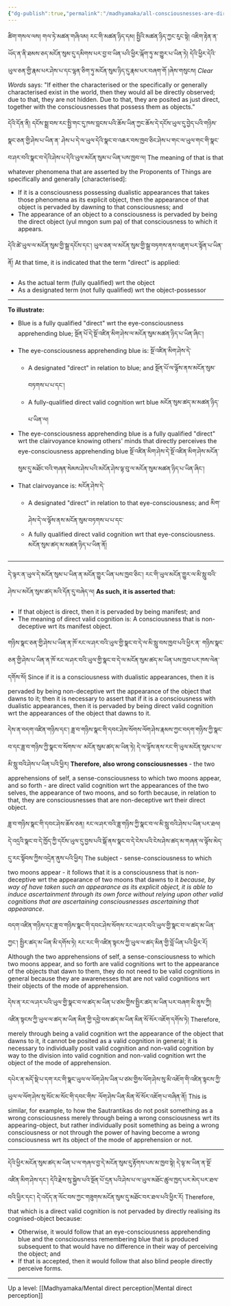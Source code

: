 ```yaml
---
{"dg-publish":true,"permalink":"/madhyamaka/all-consciousnesses-are-direct-valid-cognition-wrt-their-appearance-khedrub-je/"}
---
```


ཚིག་གསལ་ལས། གལ་ཏེ་མཚན་གཞིའམ། རང་གི་མཚན་ཉིད་དམ། སྤྱིའི་མཚན་ཉིད་ཀྱང་རུང་སྟེ། འཇིག་རྟེན་ན་ཡོད་ན་ནི་ཐམས་ཅད་མངོན་སུམ་དུ་དམིགས་པར་བྱ་བ་ཡིན་པའི་ཕྱིར་ལྐོག་ཏུ་མ་གྱུར་པ་ཡིན་ཏེ། དེའི་ཕྱིར་དེའི་ཡུལ་ཅན་གྱི་རྣམ་པར་ཤེས་པ་དང་ལྷན་ཅིག་ཏུ་མངོན་སུམ་ཉིད་དུ་རྣམ་པར་བཞག་གོ །ཞེས་གསུངས།
*Clear Words* says: "If either the characterised or the specifically or generally characterised exist in the world, then they would all be directly observed; due to that, they are not hidden. Due to that, they are posited as just direct, together with the consciousnesses that possess them as objects."

དེའི་དོན་ནི། དངོས་སྨྲ་བས་རང་སྤྱི་གང་དུ་ཁས་བླངས་པའི་ཆོས་ཡིན་ཀྱང་ཆོས་དེ་དངོས་ཡུལ་དུ་བྱེད་པའི་གཉིས་སྣང་ཅན་གྱི་ཤེས་པ་ཡིན་ན་
ཤེས་པ་དེ་ལ་ཡུལ་དེའི་སྣང་བ་འཆར་བས་ཁྱབ་ཅིང་ཤེས་པ་གང་ལ་ཡུལ་གང་གི་སྣང་བ་ཤར་བའི་སྣང་བ་དེའི་ཤེས་པ་དེའི་ཡུལ་མངོན་སུམ་པ་ཡིན་པས་ཁྱབ་ལ། 
The meaning of that is that whatever phenomena that are asserted by the Proponents of Things are specifically and generally [characterised]:
- If it is a consciousness possessing dualistic appearances that takes those phenomena as its explicit object, then the appearance of that object is pervaded by dawning to that consciousness; and
- The appearance of an object to a consciousness is pervaded by being the direct object (yul mngon sum pa) of that consciousness to which it appears.

དེའི་ཚེ་ཡུལ་ལ་མངོན་སུམ་གྱི་སྒྲ་དངོས་དང༌། ཡུལ་ཅན་ལ་མངོན་སུམ་གྱི་སྒྲ་བཏགས་ནས་འཇུག་པར་སྟོན་པ་ཡིན་ནོ། 
At that time, it is indicated that the term "direct" is applied:
- As the actual term (fully qualified) wrt the object
- As a designated term (not fully qualified) wrt the object-possessor

---
**To illustrate:**
- Blue is a fully qualified "direct" wrt the eye-consciousness apprehending blue;
  སྔོན་པོ་དེ་སྔོ་འཛིན་མིག་ཤེས་ལ་མངོན་སུམ་མཚན་ཉིད་པ་ཡིན་ཞིང༌།
- The eye-consciousness apprehending blue is: སྔོ་འཛིན་མིག་ཤེས་དེ་
	- A designated "direct" in relation to blue; and སྔོན་པོ་ལ་ལྟོས་ནས་མངོན་སུམ་བཏགས་པ་པ་དང་།
	- A fully-qualified direct valid cognition wrt blue མངོན་སུམ་ཚད་མ་མཚན་ཉིད་པ་ཡིན་ལ།
- The eye-consciousness apprehending blue is a fully qualified "direct" wrt the clairvoyance knowing others' minds that directly perceives the eye-consciousness apprehending blue
  སྔོ་འཛིན་མིག་ཤེས་དེ་སྔོ་འཛིན་མིག་ཤེས་མངོན་སུམ་དུ་མཐོང་བའི་གཞན་སེམས་ཤེས་པའི་མངོན་ཤེས་ལྟ་བུ་ལ་མངོན་སུམ་མཚན་ཉིད་པ་ཡིན་ཞིང༌།
- That clairvoyance is: མངོན་ཤེས་དེ་
	- A designated "direct" in relation to that eye-consciousness; and མིག་ཤེས་དེ་ལ་ལྟོས་ནས་མངོན་སུམ་བཏགས་པ་པ་དང་
	- A fully qualified direct valid cognition wrt that eye-consciousness. མངོན་སུམ་ཚད་མ་མཚན་ཉིད་པ་ཡིན་ནོ།


  

---
དེ་ལྟར་ན་ཡུལ་དེ་མངོན་སུམ་པ་ཡིན་ན་མངོན་གྱུར་ཡིན་པས་ཁྱབ་ཅིང༌། རང་གི་ཡུལ་མངོན་གྱུར་ལ་མི་སླུ་བའི་ཤེས་པ་མངོན་སུམ་ཚད་མའི་དོན་དུ་བཞེད་ལ།
**As such, it is asserted that:**
- If that object is direct, then it is pervaded by being manifest; and
- The meaning of direct valid cognition is: A consciousness that is non-deceptive wrt its manifest object.

གཉིས་སྣང་ཅན་གྱི་ཤེས་པ་ཡིན་ན་ཁོ་རང་ལ་ཤར་བའི་ཡུལ་གྱི་སྣང་བ་དེ་ལ་མི་སླུ་བས་ཁྱབ་པའི་ཕྱིར་ན་
གཉིས་སྣང་ཅན་གྱི་ཤེས་པ་ཡིན་ན་ཁོ་རང་ལ་ཤར་བའི་ཡུལ་གྱི་སྣང་བ་དེ་ལ་མངོན་སུམ་ཚད་མ་ཡིན་པས་ཁྱབ་པར་ཁས་ལེན་དགོས་སོ།
Since if it is a consciousness with dualistic appearances, then it is pervaded by being non-deceptive wrt the appearance of the object that dawns to it; then it is necessary to assert that if it is a consciousness with dualistic appearances, then it is pervaded by being direct valid cognition wrt the appearances of the object that dawns to it.

དེས་ན་བདག་འཛིན་གཉིས་དང༌། ཟླ་བ་གཉིས་སྣང་གི་དབང་ཤེས་སོགས་ལོག་ཤེས་རྣམས་ཀྱང་བདག་གཉིས་ཀྱི་སྣང་བ་དང་ཟླ་བ་གཉིས་ཀྱི་སྣང་བ་སོགས་ལ་
མངོན་སུམ་ཚད་མ་ཡིན་ཏེ། དེ་ལ་ལྟོས་ནས་རང་གི་ཡུལ་མངོན་སུམ་པ་ལ་མི་སླུ་བའི་ཤེས་པ་ཡིན་པའི་ཕྱིར། 
**Therefore, also wrong consciousnesses** - the two apprehensions of self, a sense-consciousness to which two moons appear, and so forth - are direct valid cognition wrt the appearances of the two selves, the appearance of two moons, and so forth because, in relation to that, they are consciousnesses that are non-deceptive wrt their direct object.

ཟླ་བ་གཉིས་སྣང་གི་དབང་ཤེས་ཆོས་ཅན། རང་ལ་ཤར་བའི་ཟླ་གཉིས་ཀྱི་སྣང་བ་ལ་མི་སླུ་བའི་ཤེས་པ་ཡིན་པར་ཐལ། 
དེ་འདྲའི་སྣང་བ་དེ་ཁྱོད་ཀྱི་དངོས་ཡུལ་དུ་བྱས་པའི་སྒོ་ནས་སྣང་བ་དེ་ངེས་པའི་ངེས་ཤེས་ཚད་མ་གཞན་ལ་ལྟོས་མེད་དུ་རང་སྟོབས་ཀྱིས་འདྲེན་ནུས་པའི་ཕྱིར།
The subject - sense-consciousness to which two moons appear - it follows that it is a consciousness that is non-deceptive wrt the appearance of two moons that dawns to it *because, by way of have taken such an appearance as its explicit object, it is able to induce ascertainment through its own force without relying upon other valid cognitions that are ascertaining consciousnesses ascertaining that appearance*.

བདག་འཛིན་གཉིས་དང་ཟླ་བ་གཉིས་སྣང་གི་དབང་ཤེས་སོགས་རང་ལ་ཤར་བའི་ཡུལ་གྱི་སྣང་བ་ལ་ཚད་མ་ཡིན་ཀྱང༌། སྤྱིར་ཚད་མ་ཡིན་མི་དགོས་ཏེ། 
རང་རང་གི་འཛིན་སྟངས་ཀྱི་ཡུལ་ལ་ཚད་མིན་གྱི་བློ་ཡིན་པའི་ཕྱིར་རོ།
Although the two apprehensions of self, a sense-consciousness to which two moons appear, and so forth are valid cognitions wrt to the appearance of the objects that dawn to them, they do not need to be valid cognitions in general because they are awarenesses that are not valid cognitions wrt their objects of the mode of apprehension.

དེས་ན་རང་ལ་ཤར་པའི་ཡུལ་གྱི་སྣང་བ་ལ་ཚད་མ་ཡིན་པ་ཙམ་གྱིས་སྤྱིར་ཚད་མ་ཡིན་པར་བཞག་མི་ནུས་ཀྱི། 
འཛིན་སྟངས་ཀྱི་ཡུལ་ལ་ཚད་མ་ཡིན་མིན་གྱི་དབྱེ་བས་ཚད་མ་ཡིན་མིན་སོ་སོར་འཇོག་དགོས་ཏེ།
Therefore, merely through being a valid cognition wrt the appearance of the object that dawns to it, it cannot be posited as a valid cognition in general; it is necessary to individually posit valid cognition and non-valid cognition by way to the division into valid cognition and non-valid cognition wrt the object of the mode of apprehension.

དཔེར་ན་མདོ་སྡེ་པ་དག་རང་གི་སྣང་ཡུལ་ལ་ལོག་ཤེས་ཡིན་པ་ཙམ་གྱིས་ལོག་ཤེས་སུ་མི་འཇོག་གི་འཛིན་སྟངས་ཀྱི་ཡུལ་ལ་ལོག་ཤེས་སུ་སོང་མ་སོང་གི་དབང་གིས་
ལོག་ཤེས་ཡིན་མིན་སོ་སོར་འཇོག་པ་བཞིན་ནོ།
This is similar, for example, to how the Sautrantikas do not posit something as a wrong consciousness merely through being a wrong consciousness wrt its appearing-object, but rather individually posit something as being a wrong consciousness or not through the power of having become a wrong consciousness wrt its object of the mode of apprehension or not.

---
དེའི་ཕྱིར་མངོན་སུམ་ཚད་མ་ཡིན་པ་ལ་གཞལ་བྱ་དེ་མངོན་སུམ་དུ་རྟོགས་པས་མ་ཁྱབ་སྟེ། དེ་ལྟ་མ་ཡིན་ན་སྔོ་འཛིན་མིག་ཤེས་དང༌། དེའི་རྗེས་སུ་སྐྱེས་པའི་སྔོན་པོ་དྲན་པའི་ཤེས་པ་ལ་ཡུལ་མཐོང་ཚུལ་ཁྱད་པར་མེད་པར་ཐལ་བའི་ཕྱིར་དང༌། དེ་འདོད་ན་ལོང་བས་ཀྱང་གཟུགས་མངོན་སུམ་དུ་མཐོང་བར་ཐལ་པའི་ཕྱིར་རོ།
Therefore, that which is a direct valid cognition is not pervaded by directly realising its cognised-object because:
- Otherwise, it would follow that an eye-consciousness apprehending blue and the consciousness remembering blue that is produced subsequent to that would have no difference in their way of perceiving the object; and
- If that is accepted, then it would follow that also blind people directly perceive forms.

---
Up a level: [[Madhyamaka/Mental direct perception\|Mental direct perception]]